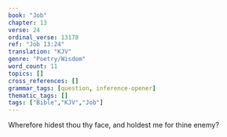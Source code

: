 ```yaml
---
book: "Job"
chapter: 13
verse: 24
ordinal_verse: 13178
ref: "Job 13:24"
translation: "KJV"
genre: "Poetry/Wisdom"
word_count: 11
topics: []
cross_references: []
grammar_tags: [question, inference-opener]
thematic_tags: []
tags: ["Bible","KJV","Job"]
---
```

Wherefore hidest thou thy face, and holdest me for thine enemy?
